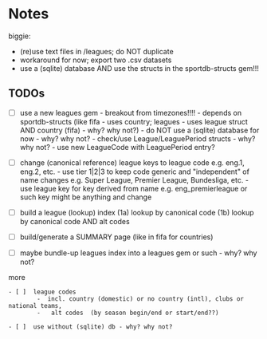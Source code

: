 # Notes


biggie:
- (re)use text files in /leagues; do NOT duplicate
- workaround for now; export two .csv datasets
- use a (sqlite) database AND use the structs in the sportdb-structs gem!!!



## TODOs

- [ ]  use a new leagues gem - breakout from timezones!!!!
         - depends on sportdb-structs (like fifa - uses country; leagues - uses league struct AND country (fifa) - why? why not?)
         -   do NOT use a (sqlite) database for now - why? why not?
         -   check/use League/LeaguePeriod structs - why? why not?
         -   use new LeagueCode  with LeaguePeriod entry? 


- [ ]  change (canonical reference) league keys to league code e.g. eng.1, eng.2, etc.
         - use tier 1|2|3 to keep code generic and "independent" of name changes
                  e.g. Super League, Premier League, Bundesliga, etc. 
         - use league key for key derived from name e.g. eng_premierleague or such
                key might be anything and change 

- [ ]  build a league (lookup) index 
         (1a) lookup by canonical code
         (1b) lookup by canonical code AND alt codes
- [ ]  build/generate a SUMMARY page (like in fifa for countries)

- [ ]  maybe bundle-up leagues index into a leagues gem or such - why? why not?



more

```
- [ ]  league codes
        -  incl. country (domestic) or no country (intl), clubs or national teams,
        -   alt codes  (by season begin/end or start/end??)

- [ ]  use without (sqlite) db - why? why not?
```
